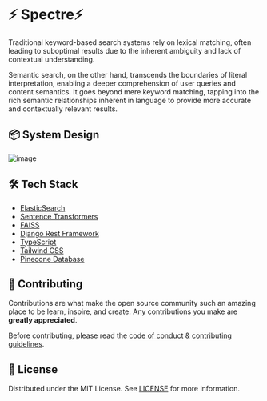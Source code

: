 # ⚡ Spectre⚡

Traditional keyword-based search systems rely on lexical matching, often leading to suboptimal results due to the inherent ambiguity and lack of contextual understanding. 

Semantic search, on the other hand, transcends the boundaries of literal interpretation, enabling a deeper comprehension of user queries and content semantics. It goes beyond mere keyword matching, tapping into the rich semantic relationships inherent in language to provide more accurate and contextually relevant results.

## 📦 System Design
![image](https://github.com/wizenheimer/Spectre/assets/91504165/c97c69a5-8763-4e0f-9722-1a0ec97c6cd5)


## 🛠️ Tech Stack
- [ElasticSearch](https://www.elastic.co/)
- [Sentence Transformers](https://www.sbert.net/)
- [FAISS](https://faiss.ai/)
- [Django Rest Framework](https://www.django-rest-framework.org/)
- [TypeScript](https://www.typescriptlang.org/)
- [Tailwind CSS](https://tailwindcss.com/)
- [Pinecone Database](https://pinecone.io/)
    
## 🍰 Contributing    
Contributions are what make the open source community such an amazing place to be learn, inspire, and create. Any contributions you make are **greatly appreciated**.

Before contributing, please read the [code of conduct](CODE_OF_CONDUCT.md) & [contributing guidelines](CONTRIBUTING.md).
        
## 🐛 License
Distributed under the MIT License. See [LICENSE](LICENSE) for more information.
        
